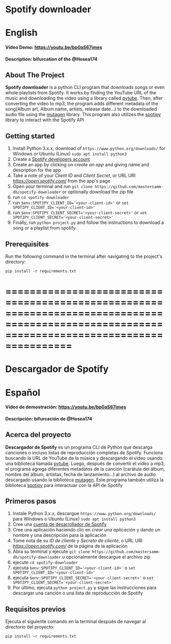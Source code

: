 # Spotify downloader
# English
#### Video Demo:  https://youtu.be/bp0aS67imes
#### Description: bifurcation of the @Hosea174

## About The Project

**Spotify downloader** is a python CLI program that downloads songs or even whole playlists from Spotify. It works by finding the YouTube URL of the music and downloading the video using a library called [pytube](https://github.com/pytube/pytube). Then, after converting the video to mp3, the program adds different metadata of the song(Album art, Album name, artists, release date...) to the downloaded audio file using the [mutagen](https://github.com/quodlibet/mutagen) library. This program also utilizes the [spotipy](https://spotipy.readthedocs.io/en/2.21.0/) library to interact with the Spotify API       

## Getting started
1. Install Python 3.x.x, download of `https://www.python.org/downloads/` for Windows or Ubuntu (Linux) `sudo apt install python3`
2. Create a [Spotify developers account](https://developer.spotify.com/dashboard/)
3. Create an app by clicking on *create an app* and giving name and description for the app
4. Take a note of your *Client ID* and *Client Secret*, or URL URI *https://open.spotify.com/* from the app's page
5. Open your terminal and run `git clone https://github.com/mastersamm-db/spotify-downloader` or optionally download the zip file
6. run `cd spotify-downloader`
7. run `$env:SPOTIPY_CLIENT_ID='<your-client-id>'` or `set SPOTIPY_CLIENT_ID='<your-client-id>'` 
8. run `$env:SPOTIPY_CLIENT_SECRET='<your-client-secret>'` or `set SPOTIPY_CLIENT_SECRET='<your-client-secret>'`
9. Finally, run `python project.py` and follow the instructions to download a song or a playlist from spotify

## Prerequisites
Run the following command in the terminal after navigating to the project's directory:
```
pip install -r requirements.txt
```
# =============================================================================================================================================
# Descargador de Spotify
# Español
#### Video de demostración: https://youtu.be/bp0aS67imes
#### Descripción: bifurcación de @Hosea174

## Acerca del proyecto

**Descargador de Spotify** es un programa CLI de Python que descarga canciones o incluso listas de reproducción completas de Spotify. Funciona buscando la URL de YouTube de la música y descargando el video usando una biblioteca llamada [pytube](https://github.com/pytube/pytube). Luego, después de convertir el video a mp3, el programa agrega diferentes metadatos de la canción (carátula del álbum, nombre del álbum, artistas, fecha de lanzamiento...) al archivo de audio descargado usando la biblioteca [mutagen](https://github.com/quodlibet/mutagen). Este programa también utiliza la biblioteca [spotipy](https://spotipy.readthedocs.io/en/2.21.0/) para interactuar con la API de Spotify

## Primeros pasos
1. Instale Python 3.x.x, descargue `https://www.python.org/downloads/` para Windows o Ubuntu (Linux) `sudo apt install python3`
2. Cree una [cuenta de desarrollador de Spotify](https://developer.spotify.com/dashboard/)
3. Cree una aplicación haciendo clic en *crear una aplicación* y dando un nombre y una descripción para la aplicación
4. Tome nota de su *ID de cliente* y *Secreto de cliente*, o URL URI *https://open.spotify.com/* de la página de la aplicación
5. Abra su terminal y ejecute `git clone https://github.com/mastersamm-db/spotify-downloader` u opcionalmente descargue el archivo zip
6. ejecute `cd spotify-downloader`
7. ejecuta `$env:SPOTIPY_CLIENT_ID='<your-client-id>'` o `set SPOTIPY_CLIENT_ID='<your-client-id>'`
8. ejecuta `$env:SPOTIPY_CLIENT_SECRET='<your-client-secret>'` o `set SPOTIPY_CLIENT_SECRET='<your-client-secret>'`
9. Por último, ejecuta `python project.py` y sigue las instrucciones para descargar una canción o una lista de reproducción de Spotify

## Requisitos previos
Ejecuta el siguiente comando en la terminal después de navegar al directorio del proyecto:
```
pip install -r requirements.txt
```